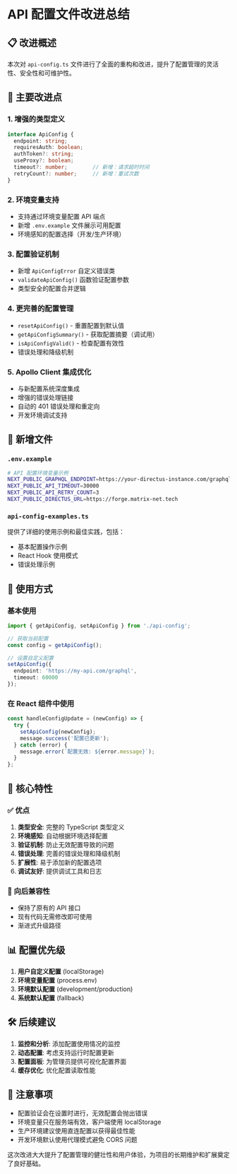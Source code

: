 # API 配置文件改进总结

## 📋 改进概述

本次对 `api-config.ts` 文件进行了全面的重构和改进，提升了配置管理的灵活性、安全性和可维护性。

## 🔧 主要改进点

### 1. **增强的类型定义**
```typescript
interface ApiConfig {
  endpoint: string;
  requiresAuth: boolean;
  authToken?: string;
  useProxy?: boolean;
  timeout?: number;        // 新增：请求超时时间
  retryCount?: number;     // 新增：重试次数
}
```

### 2. **环境变量支持**
- 支持通过环境变量配置 API 端点
- 新增 `.env.example` 文件展示可用配置
- 环境感知的配置选择（开发/生产环境）

### 3. **配置验证机制**
- 新增 `ApiConfigError` 自定义错误类
- `validateApiConfig()` 函数验证配置参数
- 类型安全的配置合并逻辑

### 4. **更完善的配置管理**
- `resetApiConfig()` - 重置配置到默认值
- `getApiConfigSummary()` - 获取配置摘要（调试用）
- `isApiConfigValid()` - 检查配置有效性
- 错误处理和降级机制

### 5. **Apollo Client 集成优化**
- 与新配置系统深度集成
- 增强的错误处理链接
- 自动的 401 错误处理和重定向
- 开发环境调试支持

## 📁 新增文件

### `.env.example`
```bash
# API 配置环境变量示例
NEXT_PUBLIC_GRAPHQL_ENDPOINT=https://your-directus-instance.com/graphql
NEXT_PUBLIC_API_TIMEOUT=30000
NEXT_PUBLIC_API_RETRY_COUNT=3
NEXT_PUBLIC_DIRECTUS_URL=https://forge.matrix-net.tech
```

### `api-config-examples.ts`
提供了详细的使用示例和最佳实践，包括：
- 基本配置操作示例
- React Hook 使用模式
- 错误处理示例

## 🚀 使用方式

### 基本使用
```typescript
import { getApiConfig, setApiConfig } from './api-config';

// 获取当前配置
const config = getApiConfig();

// 设置自定义配置
setApiConfig({
  endpoint: 'https://my-api.com/graphql',
  timeout: 60000
});
```

### 在 React 组件中使用
```typescript
const handleConfigUpdate = (newConfig) => {
  try {
    setApiConfig(newConfig);
    message.success('配置已更新');
  } catch (error) {
    message.error(`配置无效: ${error.message}`);
  }
};
```

## 🎯 核心特性

### ✅ **优点**
1. **类型安全**: 完整的 TypeScript 类型定义
2. **环境感知**: 自动根据环境选择配置
3. **验证机制**: 防止无效配置导致的问题
4. **错误处理**: 完善的错误处理和降级机制
5. **扩展性**: 易于添加新的配置选项
6. **调试友好**: 提供调试工具和日志

### 🔄 **向后兼容性**
- 保持了原有的 API 接口
- 现有代码无需修改即可使用
- 渐进式升级路径

## 📊 配置优先级

1. **用户自定义配置** (localStorage)
2. **环境变量配置** (process.env)
3. **环境默认配置** (development/production)
4. **系统默认配置** (fallback)

## 🛠️ 后续建议

1. **监控和分析**: 添加配置使用情况的监控
2. **动态配置**: 考虑支持运行时配置更新
3. **配置面板**: 为管理员提供可视化配置界面
4. **缓存优化**: 优化配置读取性能

## 📝 注意事项

- 配置验证会在设置时进行，无效配置会抛出错误
- 环境变量只在服务端有效，客户端使用 localStorage
- 生产环境建议使用直连配置以获得最佳性能
- 开发环境默认使用代理模式避免 CORS 问题

这次改进大大提升了配置管理的健壮性和用户体验，为项目的长期维护和扩展奠定了良好基础。
